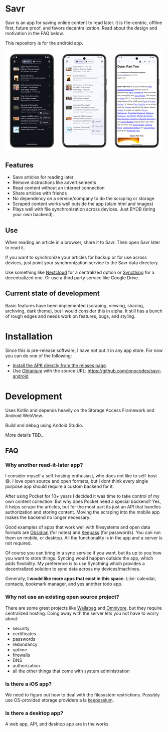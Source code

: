 # Savr

Savr is an app for saving online content to read later. It is file-centric, offline first, future proof, and favors decentralization. Read about the design and motivation in the FAQ below.

This repository is for the android app.

![screenshot](./screenshots/screenshots.png)

## Features

- Save articles for reading later
- Remove distractions like advertisements
- Read content without an internet connection
- Share articles with friends
- No dependency on a service/company to do the scraping or storage
- Scraped content works well outside the app (plain html and images)
- Plays well with file synchronization across devices. Just BYOB (bring your own backend).

## Use

When reading an article in a browser, share it to Savr. Then open Savr later to read it.

If you want to synchronize your articles for backup or for use across devices, just point your synchronization service to the Savr data directory.

Use something like [Nextcloud](https://nextcloud.com/) for a centralized option or [Syncthing](https://syncthing.net/) for a decentralized one. Or use a third party service like Google Drive.

## Current state of development

Basic features have been implemented (scraping, viewing, sharing, archiving, dark theme), but I would consider this in alpha. It still has a bunch of rough edges and needs work on features, bugs, and styling.

# Installation

Since this is pre-release software, I have not put it in any app store. For now you can do one of the following:

- [Install the APK directly from the relases page](https://github.com/jonocodes/savr-android/releases/latest).
- Use [Obtanium](https://obtainium.imranr.dev/) with the source URL: https://github.com/jonocodes/savr-android

# Development

Uses Kotlin and depends heavily on the Storage Access Framework and Android WebView.

Build and debug using Andoid Studio.

More details TBD...

## FAQ

### Why another read-it-later app?

I consider myself a self-hosting enthusiast, who does not like to self-host :smile:. I love open source and open formats, but I dont think every single purpose app should require a custom backend for it.

After using Pocket for 10+ years I decided it was time to take control of my own content collection. But why does Pocket need a special backend? Yes, it helps scrape the articles, but for the most part its just an API that handles authorization and storing content. Moving the scraping into the mobile app makes the backend no longer necessary.

Good examples of apps that work well with filesystems and open data formats are [Obsidian](https://obsidian.md/) (for notes) and [Keepass](https://keepass.info/) (for passwords). You can run them on mobile, or desktop. All the functionality is in the app and a server is not required.

Of course you can bring in a sync service if you want, but its up to you how you want to store things. Syncing would happen outside the app, which adds flexibility. My preference is to use Syncthing which provides a decentralized solution to sync data across my devices/machines.

Generally, **I would like more apps that exist in this space**. Like:
calendar, contacts, bookmark manager, and yes another todo app.

### Why not use an existing open source project?

There are some great projects like [Wallabag](https://wallabag.org/) and [Omnivore](https://github.com/omnivore-app/omnivore), but they require centralized hosting. Doing away with the server lets you not have to worry about:

- security
- certificates
- passwords
- redundancy
- uptime
- firewalls
- DNS
- authorization
- all the other things that come with system administration

### Is there a iOS app?

We need to figure out how to deal with the filesystem restrictions. Possibly use OS-provided storage providers a la [keepassium](https://github.com/keepassium/KeePassium#automatic-sync).

### Is there a desktop app?

A web app, API, and desktop app are in the works.
